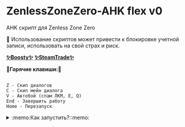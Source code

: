 # ZenlessZoneZero-AHK flex v0

AHK скрипт для Zenless Zone Zero

🙏 Использование скриптов может привести к блокировке учетной записи, использовать на свой страх и риск.

[__✨Boosty✨__](https://boosty.to/kramar1337)
[__✨SteamTrade✨__](https://steamcommunity.com/tradeoffer/new/?partner=176456946&token=QbYR9jmE)

:musical_keyboard:__Горячие клавиши:__:musical_keyboard:
```

Z - Скип диалогов
C - Скип мейн диалога
V - Автобой (спам ЛКМ, E, Q)
End - Завершить работу
Home - Перезапуск

```

<details>
<summary>:memo:Как запустить?::memo:</summary>

1. Скачать и установить [Autohotkey.com](https://www.autohotkey.com/download/ahk-install.exe)

  "Custom installation" => "Unicode 64" => All checkboxes => "Install"
![hippo](https://media.giphy.com/media/LerrohpjasApOHH9G1/giphy.gif)

2. Скачать репозиторий (Code > [Download Zip👌](https://github.com/Kramar1337/ZenlessZoneZero-AHK-flex/archive/main.zip))

3. Запустить "ZZZ.ahk"

</details>
